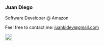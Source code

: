 ### Juan Diego

Software Developer @ Amazon

Feel free to contact me: juankidev@gmail.com

[<img align="left" alt="juankipedia | LinkedIn" width="22px" src="https://cdn.jsdelivr.net/npm/simple-icons@v3/icons/linkedin.svg" />][linkedin]


[linkedin]: https://www.linkedin.com/in/juankipedia/

